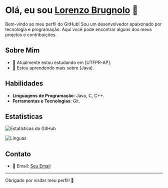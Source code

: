 # Olá, eu sou [Lorenzo Brugnolo](https://github.com/lobrug) 👋

Bem-vindo ao meu perfil do GitHub! Sou um desenvolvedor apaixonado por tecnologia e programação. Aqui você pode encontrar alguns dos meus projetos e contribuições.

## Sobre Mim

- 🔭 Atualmente estou estudando em [UTFPR-AP].
- 🌱 Estou aprendendo mais sobre [Java].

## Habilidades

- **Linguagens de Programação**: Java, C, C++.
- **Ferramentas e Tecnologias**: Git.

## Estatísticas

![Estatísticas do GitHub](https://github-readme-stats.vercel.app/api?username=lobrug&show_icons=true&hide_title=true&hide=prs&count_private=true&hide_border=true&theme=radical)

![Línguas](https://github-readme-stats.vercel.app/api/top-langs/?username=lobrug&hide=html&layout=compact&hide_border=true&theme=radical)

## Contato

- 📧 Email: [Seu Email](lorenzobrugnolocontato@gmail.com)

---

Obrigado por visitar meu perfil! 🚀



